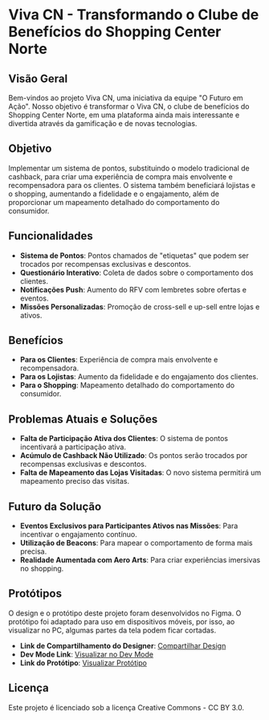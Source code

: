 # Viva CN - Transformando o Clube de Benefícios do Shopping Center Norte

## Visão Geral

Bem-vindos ao projeto Viva CN, uma iniciativa da equipe "O Futuro em Ação". Nosso objetivo é transformar o Viva CN, o clube de benefícios do Shopping Center Norte, em uma plataforma ainda mais interessante e divertida através da gamificação e de novas tecnologias.

## Objetivo

Implementar um sistema de pontos, substituindo o modelo tradicional de cashback, para criar uma experiência de compra mais envolvente e recompensadora para os clientes. O sistema também beneficiará lojistas e o shopping, aumentando a fidelidade e o engajamento, além de proporcionar um mapeamento detalhado do comportamento do consumidor.

## Funcionalidades

- **Sistema de Pontos**: Pontos chamados de "etiquetas" que podem ser trocados por recompensas exclusivas e descontos.
- **Questionário Interativo**: Coleta de dados sobre o comportamento dos clientes.
- **Notificações Push**: Aumento do RFV com lembretes sobre ofertas e eventos.
- **Missões Personalizadas**: Promoção de cross-sell e up-sell entre lojas e ativos.

## Benefícios

- **Para os Clientes**: Experiência de compra mais envolvente e recompensadora.
- **Para os Lojistas**: Aumento da fidelidade e do engajamento dos clientes.
- **Para o Shopping**: Mapeamento detalhado do comportamento do consumidor.

## Problemas Atuais e Soluções

- **Falta de Participação Ativa dos Clientes**: O sistema de pontos incentivará a participação ativa.
- **Acúmulo de Cashback Não Utilizado**: Os pontos serão trocados por recompensas exclusivas e descontos.
- **Falta de Mapeamento das Lojas Visitadas**: O novo sistema permitirá um mapeamento preciso das visitas.

## Futuro da Solução

- **Eventos Exclusivos para Participantes Ativos nas Missões**: Para incentivar o engajamento contínuo.
- **Utilização de Beacons**: Para mapear o comportamento de forma mais precisa.
- **Realidade Aumentada com Aero Arts**: Para criar experiências imersivas no shopping.

## Protótipos

O design e o protótipo deste projeto foram desenvolvidos no Figma. O protótipo foi adaptado para uso em dispositivos móveis, por isso, ao visualizar no PC, algumas partes da tela podem ficar cortadas.

- **Link de Compartilhamento do Designer**: [Compartilhar Design](https://www.figma.com/design/147M4vJau7xNksmd94dtfM/Viva-Center-Norte?node-id=0-1&t=tSHpJwhoJ1pbej6i-1)
- **Dev Mode Link**: [Visualizar no Dev Mode](https://www.figma.com/design/147M4vJau7xNksmd94dtfM/Viva-Center-Norte?node-id=0-1&m=dev&t=tSHpJwhoJ1pbej6i-1)
- **Link do Protótipo**: [Visualizar Protótipo](https://www.figma.com/proto/147M4vJau7xNksmd94dtfM/Viva-Center-Norte?t=tSHpJwhoJ1pbej6i-1)

## Licença

Este projeto é licenciado sob a licença Creative Commons - CC BY 3.0.
